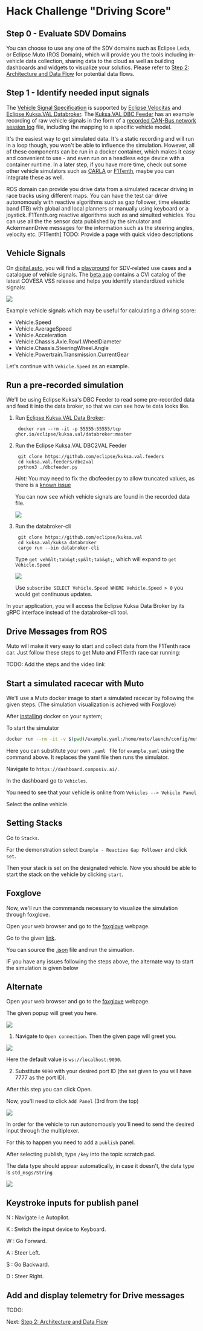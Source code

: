 # Hack Challenge "Driving Score"
## Step 0 - Evaluate SDV Domains

You can choose to use any one of the SDV domains such as Eclipse Leda, or Eclipse Muto (ROS Domain), which will provide you the tools including in-vehicle data collection, sharing data to the cloud as well as building dashboards and widgets to visualize your solutios. Please refer to [Step 2: Architecture and Data Flow](./step-2-architecture-data-flow.md) for potential data flows. 

## Step 1 - Identify needed input signals

The [Vehicle Signal Specification](https://github.com/COVESA/vehicle_signal_specification) is supported by [Eclipse Velocitas](https://github.com/eclipse-velocitas) and [Eclipse Kuksa.VAL Databroker](https://github.com/eclipse/kuksa.val). The [Kuksa.VAL DBC Feeder](https://github.com/eclipse/kuksa.val.feeders) has an example recording of raw vehicle signals in the form of a [recorded CAN-Bus network session log](https://github.com/eclipse/kuksa.val.feeders/blob/main/dbc2val/candump.log) file, including the mapping to a specific vehicle model.

It's the easiest way to get simulated data. It's a static recording and will run in a loop though, you won't be able to influence the simulation. However, all of these components can be run in a docker container, which makes it easy and convenient to use - and even run on a headless edge device with a container runtime. In a later step, if you have more time, check out some other vehicle simulators such as [CARLA](https://carla.readthedocs.io/) or [F1Tenth](https://f1tenth.readthedocs.io/en/stable/), maybe you can integrate these as well.

ROS domain can provide you drive data from a simulated racecar driving in race tracks using different maps.  You can have the test car drive autonomously with reactive algorithms such as gap follower, time eleastic band (TB) with global and local planners or manually using keyboard or a joystick.   F1Tenth.org reactive algorithms such as and simulted vehicles. You can use all the the sensor data published by the simulator and AckermannDrive messages for the information such as the steering angles, velocity etc. [F1Tenth] TODO: Provide a page with quick video descriptions

## Vehicle Signals

On [digital.auto](http://digital.auto), you will find a [playground](https://www.digitalplaybook.org/index.php?title=Overview:_playground.digital.auto) for SDV-related use cases and a catalogue of vehicle signals. The [beta app](https://digitalauto.netlify.app/) contains a CVI catalog of the latest COVESA VSS release and helps you identify standardized vehicle signals:

![](../assets/digitalauto-cvi-catalog.png)

Example vehicle signals which may be useful for calculating a driving score:
- Vehicle.Speed
- Vehicle.AverageSpeed
- Vehicle.Acceleration
- Vehicle.Chassis.Axle.Row1.WheelDiameter
- Vehicle.Chassis.SteeringWheel.Angle
- Vehicle.Powertrain.Transmission.CurrentGear


Let's continue with `Vehicle.Speed` as an example.

## Run a pre-recorded simulation

We'll be using Eclipse Kuksa's DBC Feeder to read some pre-recorded data and feed it into the data broker, so that we can see how te data looks like.

1. Run [Eclipse Kuksa.VAL Data Broker](https://github.com/eclipse/kuksa.val/tree/master/kuksa_databroker):

        docker run --rm -it -p 55555:55555/tcp ghcr.io/eclipse/kuksa.val/databroker:master

2. Run the Eclipse Kuksa.VAL DBC2VAL Feeder
    
        git clone https://github.com/eclipse/kuksa.val.feeders
        cd kuksa.val.feeders/dbc2val
        python3 ./dbcfeeder.py

    *Hint:* You may need to fix the dbcfeeder.py to allow truncated values, as there is a [known issue](https://github.com/eclipse/kuksa.val/issues/374)

    You can now see which vehicle signals are found in the recorded data file.

    ![](../assets/kuksa-dbc-speed.png)

3. Run the databroker-cli

        git clone https://github.com/eclipse/kuksa.val
        cd kuksa.val/kuksa_databroker
        cargo run --bin databroker-cli

    Type `get veh&lt;tab&gt;sp&lt;tab&gt;`, which will expand to `get Vehicle.Speed`

    ![](../assets/kuksa-databroker-cli.png)

    Use `subscribe SELECT Vehicle.Speed WHERE Vehicle.Speed > 0` you would get continuous updates.

In your application, you will access the Eclipse Kuksa Data Broker by its gRPC interface instead of the databroker-cli tool.

## Drive Messages from ROS

Muto will make it very easy to start and collect data from the F1Tenth race car. Just follow these steps to get Muto and F1Tenth race car running:

TODO: Add the steps and the video link
















## Start a simulated racecar with Muto

We'll use a Muto docker image to start a simulated racecar by following the given steps. 
(The simulation visualization is achieved with Foxglove)

After [installing](https://docs.docker.com/engine/install/ubuntu/) docker on your system;


To start the simulator 

```bash
docker run --rm -it -v $(pwd)/example.yaml:/home/muto/launch/config/muto.yaml -p 7777:7777 composiv/muto-demo:latest /bin/bash -c "source devel/setup.bash && roslaunch launch/muto.launch".
```

Here you can substitute your own ```.yaml ``` file for ```example.yaml``` using the command above. It replaces the yaml file then runs the simulator.

Navigate to `https://dashboard.composiv.ai/`.


In the dashboard go to ``Vehicles``.

You need to see that your vehicle is online from `Vehicles --> Vehicle Panel`

Select the online vehicle.

## Setting Stacks

Go to ``Stacks``.

For the demonstration select `Example - Reactive Gap Follower` and click `set`.

Then your stack is set on the designated vehicle. Now you should be able to start the stack on the vehicle by clicking `start`.



## Foxglove

Now, we'll run the commmands necessary to visualize the simulation through foxglove.

Open your web browser and go to the [foxglove](https://studio.foxglove.dev/?layoutId=6fa30c07-f383-4b8d-9111-09947663e371) webpage.

Go to the given [link](https://studio.foxglove.dev/?ds=rosbridge-websocket&ds.url=ws%3A%2F%2Flocalhost%3A7777&layoutId=40dfc0af-7cda-4dca-8b6c-d303bfa01543).

You can source the [.json](../assets/FoxgloveLayout-F1Tenth.json) file and run the simuation.


IF you have any issues following the steps above, the alternate way to start the simulation is given below



## Alternate

Open your web browser and go to the [foxglove](https://studio.foxglove.dev/?layoutId=6fa30c07-f383-4b8d-9111-09947663e371) webpage.

The given popup will greet you here. 

![](../assets/foxglove1.png)

1. Navigate to ``Open connection``. Then the given page will greet you.


![](../assets/foxglove2.png)

Here the default value is ``ws://localhost:9090``. 

2. Substitute ``9090`` with your desired port ID (the set given to you will have 7777 as the port ID).

After this step you can click Open.

Now, you'll need to click `Add Panel` (3rd from the top)

![](../assets/foxglove3.png)

In order for the vehicle to run autonomously you'll need to send the desired input through the multiplexer.

For this to happen you need to add a `publish` panel.

After selecting publish, type `/key` into the topic scratch pad.

The data type should appear automatically, in case it doesn't, the data type is `std_msgs/String`

![](../assets/foxglove4.png)

## Keystroke inputs for publish panel

N : Navigate i.e Autopilot.

K : Switch the input device to Keyboard.

W : Go Forward.

A : Steer Left.

S : Go Backward.

D : Steer Right.



## Add and display telemetry for Drive messages

TODO: 



Next: [Step 2: Architecture and Data Flow](./step-2-architecture-data-flow.md)
